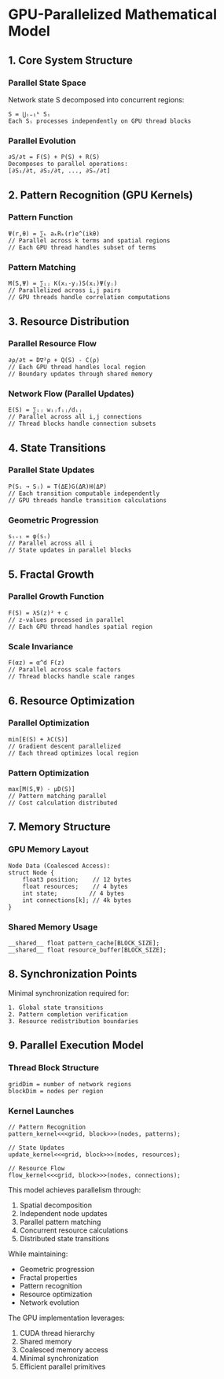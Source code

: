 # GPU-Parallelized Mathematical Model

## 1. Core System Structure

### Parallel State Space
Network state S decomposed into concurrent regions:
```
S = ⋃ᵢ₌₁ᵏ Sᵢ
Each Sᵢ processes independently on GPU thread blocks
```

### Parallel Evolution
```
∂S/∂t = F(S) + P(S) + R(S)
Decomposes to parallel operations:
[∂S₁/∂t, ∂S₂/∂t, ..., ∂Sₙ/∂t]
```

## 2. Pattern Recognition (GPU Kernels)

### Pattern Function
```
Ψ(r,θ) = ∑ₖ aₖRₖ(r)e^(ikθ)
// Parallel across k terms and spatial regions
// Each GPU thread handles subset of terms
```

### Pattern Matching
```
M(S,Ψ) = ∑ᵢⱼ K(xᵢ-yⱼ)S(xᵢ)Ψ(yⱼ)
// Parallelized across i,j pairs
// GPU threads handle correlation computations
```

## 3. Resource Distribution

### Parallel Resource Flow
```
∂ρ/∂t = D∇²ρ + Q(S) - C(ρ)
// Each GPU thread handles local region
// Boundary updates through shared memory
```

### Network Flow (Parallel Updates)
```
E(S) = ∑ᵢⱼ wᵢⱼfᵢⱼ/dᵢⱼ
// Parallel across all i,j connections
// Thread blocks handle connection subsets
```

## 4. State Transitions

### Parallel State Updates
```
P(Sᵢ → Sⱼ) = T(ΔE)G(ΔR)H(ΔP)
// Each transition computable independently
// GPU threads handle transition calculations
```

### Geometric Progression
```
sᵢ₊₁ = φ(sᵢ)
// Parallel across all i
// State updates in parallel blocks
```

## 5. Fractal Growth

### Parallel Growth Function
```
F(S) = λS(z)² + c
// z-values processed in parallel
// Each GPU thread handles spatial region
```

### Scale Invariance
```
F(αz) = α^d F(z)
// Parallel across scale factors
// Thread blocks handle scale ranges
```

## 6. Resource Optimization

### Parallel Optimization
```
min[E(S) + λC(S)]
// Gradient descent parallelized
// Each thread optimizes local region
```

### Pattern Optimization
```
max[M(S,Ψ) - μD(S)]
// Pattern matching parallel
// Cost calculation distributed
```

## 7. Memory Structure

### GPU Memory Layout
```
Node Data (Coalesced Access):
struct Node {
    float3 position;    // 12 bytes
    float resources;    // 4 bytes
    int state;         // 4 bytes
    int connections[k]; // 4k bytes
}
```

### Shared Memory Usage
```
__shared__ float pattern_cache[BLOCK_SIZE];
__shared__ float resource_buffer[BLOCK_SIZE];
```

## 8. Synchronization Points

Minimal synchronization required for:
```
1. Global state transitions
2. Pattern completion verification
3. Resource redistribution boundaries
```

## 9. Parallel Execution Model

### Thread Block Structure
```
gridDim = number of network regions
blockDim = nodes per region
```

### Kernel Launches
```
// Pattern Recognition
pattern_kernel<<<grid, block>>>(nodes, patterns);

// State Updates
update_kernel<<<grid, block>>>(nodes, resources);

// Resource Flow
flow_kernel<<<grid, block>>>(nodes, connections);
```

This model achieves parallelism through:
1. Spatial decomposition
2. Independent node updates
3. Parallel pattern matching
4. Concurrent resource calculations
5. Distributed state transitions

While maintaining:
- Geometric progression
- Fractal properties
- Pattern recognition
- Resource optimization
- Network evolution

The GPU implementation leverages:
1. CUDA thread hierarchy
2. Shared memory
3. Coalesced memory access
4. Minimal synchronization
5. Efficient parallel primitives
